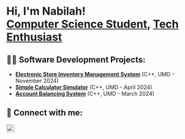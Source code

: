 
<h1>Hi, I'm Nabilah! <br/><a href="https://www.linkedin.com/in/nabilah-saleh/" target="_blank">Computer Science Student</a>, <a href="https://www.instagram.com/NabilahSaleh">Tech Enthusiast</a></h1>

<h2>👨‍💻 Software Development Projects:</h2>

- <b><a href="https://github.com/NabilahSaleh2001/Electronic-Store-Inventory-Management-System/tree/main">Electronic Store Inventory Management System</a></b> (C++, UMD - November 2024)
- <b><a href="https://github.com/NabilahSaleh/Simple-Calculator-Simulator">Simple Calculator Simulator</a></b> (C++, UMD - April 2024)
- <b><a href="https://github.com/NabilahSaleh/Account-Balancing-System">Account Balancing System</a></b> (C++, UMD - March 2024)

<h2> 🤳 Connect with me:</h2>

[<img align="left" alt="NabilahSaleh | LinkedIn" width="22px" src="https://cdn.jsdelivr.net/npm/simple-icons@v3/icons/linkedin.svg" />][linkedin]

[linkedin]: https://www.linkedin.com/in/nabilah-saleh/ 

<!--
**NabilahSaleh/NabilahSaleh** is a ✨ _special_ ✨ repository because its `README.md` (this file) appears on your GitHub profile.

Here are some ideas to get you started:

- 🔭 I’m currently working on ...
- 🌱 I’m currently learning ...
- 👯 I’m looking to collaborate on ...
- 🤔 I’m looking for help with ...
- 💬 Ask me about ...
- 📫 How to reach me: ...
- 😄 Pronouns: ...
- ⚡ Fun fact: ...
-->
